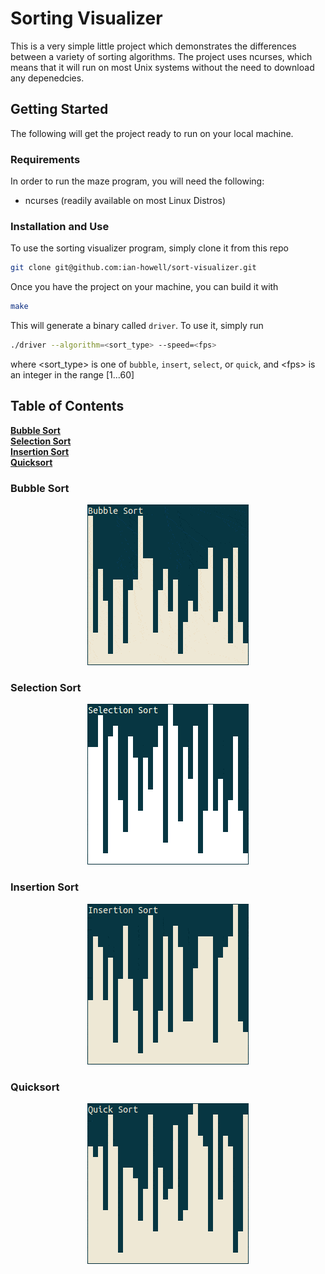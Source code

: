 Sorting Visualizer
==================
This is a very simple little project which demonstrates the differences between
a variety of sorting algorithms. The project uses ncurses, which means that it
will run on most Unix systems without the need to download any depenedcies.

## Getting Started
The following will get the project ready to run on your local machine.

### Requirements
In order to run the maze program, you will need the following:
* ncurses (readily available on most Linux Distros)

### Installation and Use
To use the sorting visualizer program, simply clone it from this repo
``` bash
git clone git@github.com:ian-howell/sort-visualizer.git
```

Once you have the project on your machine, you can build it with
``` bash
make
```

This will generate a binary called `driver`. To use it, simply run
``` bash
./driver --algorithm=<sort_type> --speed=<fps>
```
where \<sort_type\> is one of `bubble`, `insert`, `select`, or `quick`, and
\<fps\> is an integer in the range [1...60]

## Table of Contents
**[Bubble Sort](#bubble-sort)**<br>
**[Selection Sort](#selection-sort)**<br>
**[Insertion Sort](#insertion-sort)**<br>
**[Quicksort](#quicksort)**<br>


### Bubble Sort

<p align="center">
  <img src="media/bubble.gif" alt="Bubble Sort" />
</p>

### Selection Sort

<p align="center">
  <img src="media/select.gif" alt="Selection Sort" />
</p>

### Insertion Sort

<p align="center">
  <img src="media/insert.gif" alt="Insertion Sort" />
</p>

### Quicksort

<p align="center">
  <img src="media/quick.gif" alt="Quicksort" />
</p>

